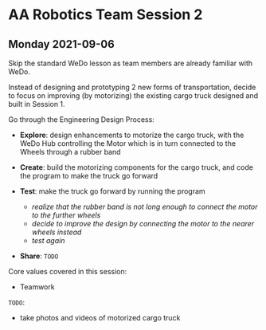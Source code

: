 # AA Robotics Team Session 2


## Monday 2021-09-06

Skip the standard WeDo lesson as team members are already familiar with WeDo.

Instead of designing and prototyping 2 new forms of transportation, decide to focus on improving (by motorizing) the existing cargo truck designed and built in Session 1.

Go through the Engineering Design Process:

- __Explore__: design enhancements to motorize the cargo truck, with the WeDo Hub controlling the Motor which is in turn connected to the Wheels through a rubber band

- __Create__: build the motorizing components for the cargo truck, and code the program to make the truck go forward

- __Test__: make the truck go forward by running the program
  - _realize that the rubber band is not long enough to connect the motor to the further wheels_
  - _decide to improve the design by connecting the motor to the nearer wheels instead_
  - _test again_

- __Share__: `TODO`

Core values covered in this session:
- Teamwork

`TODO`:
- take photos and videos of motorized cargo truck
